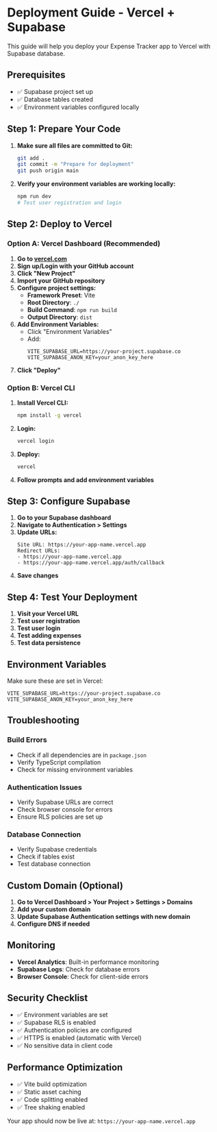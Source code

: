 # Deployment Guide - Vercel + Supabase

This guide will help you deploy your Expense Tracker app to Vercel with Supabase database.

## Prerequisites

- ✅ Supabase project set up
- ✅ Database tables created
- ✅ Environment variables configured locally

## Step 1: Prepare Your Code

1. **Make sure all files are committed to Git:**
   ```bash
   git add .
   git commit -m "Prepare for deployment"
   git push origin main
   ```

2. **Verify your environment variables are working locally:**
   ```bash
   npm run dev
   # Test user registration and login
   ```

## Step 2: Deploy to Vercel

### Option A: Vercel Dashboard (Recommended)

1. **Go to [vercel.com](https://vercel.com)**
2. **Sign up/Login with your GitHub account**
3. **Click "New Project"**
4. **Import your GitHub repository**
5. **Configure project settings:**
   - **Framework Preset**: Vite
   - **Root Directory**: `./`
   - **Build Command**: `npm run build`
   - **Output Directory**: `dist`
6. **Add Environment Variables:**
   - Click "Environment Variables"
   - Add:
     ```
     VITE_SUPABASE_URL=https://your-project.supabase.co
     VITE_SUPABASE_ANON_KEY=your_anon_key_here
     ```
7. **Click "Deploy"**

### Option B: Vercel CLI

1. **Install Vercel CLI:**
   ```bash
   npm install -g vercel
   ```

2. **Login:**
   ```bash
   vercel login
   ```

3. **Deploy:**
   ```bash
   vercel
   ```

4. **Follow prompts and add environment variables**

## Step 3: Configure Supabase

1. **Go to your Supabase dashboard**
2. **Navigate to Authentication > Settings**
3. **Update URLs:**
   ```
   Site URL: https://your-app-name.vercel.app
   Redirect URLs: 
   - https://your-app-name.vercel.app
   - https://your-app-name.vercel.app/auth/callback
   ```
4. **Save changes**

## Step 4: Test Your Deployment

1. **Visit your Vercel URL**
2. **Test user registration**
3. **Test user login**
4. **Test adding expenses**
5. **Test data persistence**

## Environment Variables

Make sure these are set in Vercel:

```env
VITE_SUPABASE_URL=https://your-project.supabase.co
VITE_SUPABASE_ANON_KEY=your_anon_key_here
```

## Troubleshooting

### Build Errors
- Check if all dependencies are in `package.json`
- Verify TypeScript compilation
- Check for missing environment variables

### Authentication Issues
- Verify Supabase URLs are correct
- Check browser console for errors
- Ensure RLS policies are set up

### Database Connection
- Verify Supabase credentials
- Check if tables exist
- Test database connection

## Custom Domain (Optional)

1. **Go to Vercel Dashboard > Your Project > Settings > Domains**
2. **Add your custom domain**
3. **Update Supabase Authentication settings with new domain**
4. **Configure DNS if needed**

## Monitoring

- **Vercel Analytics**: Built-in performance monitoring
- **Supabase Logs**: Check for database errors
- **Browser Console**: Check for client-side errors

## Security Checklist

- ✅ Environment variables are set
- ✅ Supabase RLS is enabled
- ✅ Authentication policies are configured
- ✅ HTTPS is enabled (automatic with Vercel)
- ✅ No sensitive data in client code

## Performance Optimization

- ✅ Vite build optimization
- ✅ Static asset caching
- ✅ Code splitting enabled
- ✅ Tree shaking enabled

Your app should now be live at: `https://your-app-name.vercel.app` 